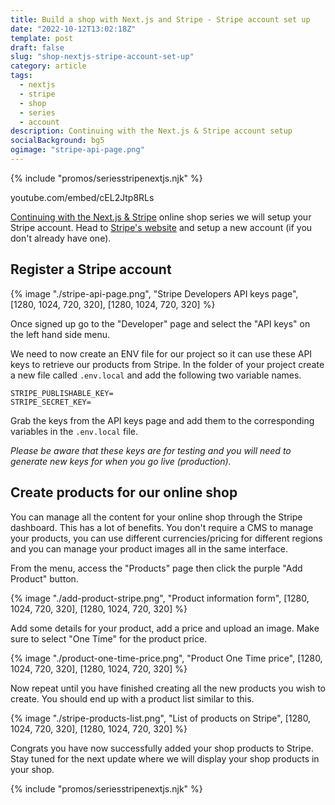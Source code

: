 ```yaml
---
title: Build a shop with Next.js and Stripe - Stripe account set up
date: "2022-10-12T13:02:18Z"
template: post
draft: false
slug: "shop-nextjs-stripe-account-set-up"
category: article
tags:
  - nextjs
  - stripe
  - shop
  - series
  - account
description: Continuing with the Next.js & Stripe account setup
socialBackground: bg5
ogimage: "stripe-api-page.png"
---
```


{% include "promos/seriesstripenextjs.njk" %}

youtube.com/embed/cEL2Jtp8RLs

[Continuing with the Next.js & Stripe](https://andrewford.co.nz/articles/shop-nextjs-stripe-introduction/) online shop series we will setup your Stripe account. Head to [Stripe's website](https://dashboard.stripe.com/register) and setup a new account (if you don't already have one).

## Register a Stripe account

{% image "./stripe-api-page.png", "Stripe Developers API keys page", [1280, 1024, 720, 320], [1280, 1024, 720, 320] %}

Once signed up go to the "Developer" page and select the "API keys" on the left hand side menu.

We need to now create an ENV file for our project so it can use these API keys to retrieve our products from Stripe. In the folder of your project create a new file called `.env.local` and add the following two variable names.

```env
STRIPE_PUBLISHABLE_KEY=
STRIPE_SECRET_KEY=
```

Grab the keys from the API keys page and add them to the corresponding variables in the `.env.local` file.

_Please be aware that these keys are for testing and you will need to generate new keys for when you go live (production)._

## Create products for our online shop

You can manage all the content for your online shop through the Stripe dashboard. This has a lot of benefits. You don't require a CMS to manage your products, you can use different currencies/pricing for different regions and you can manage your product images all in the same interface.

From the menu, access the "Products" page then click the purple "Add Product" button.

{% image "./add-product-stripe.png", "Product information form", [1280, 1024, 720, 320], [1280, 1024, 720, 320] %}

Add some details for your product, add a price and upload an image. Make sure to select "One Time" for the product price.

{% image "./product-one-time-price.png", "Product One Time price", [1280, 1024, 720, 320], [1280, 1024, 720, 320] %}

Now repeat until you have finished creating all the new products you wish to create. You should end up with a product list similar to this.

{% image "./stripe-products-list.png", "List of products on Stripe", [1280, 1024, 720, 320], [1280, 1024, 720, 320] %}

Congrats you have now successfully added your shop products to Stripe. Stay tuned for the next update where we will display your shop products in your shop.

{% include "promos/seriesstripenextjs.njk" %}
